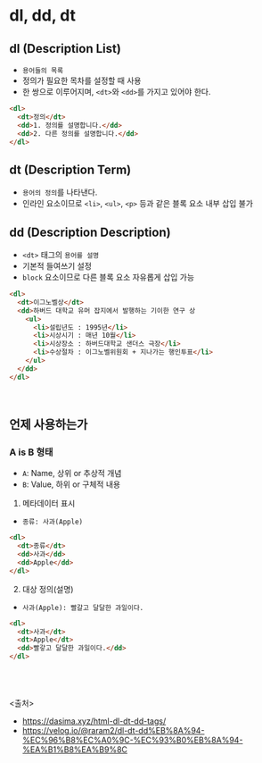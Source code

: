 # dl, dd, dt

## dl (Description List)
- `용어들의 목록`
- 정의가 필요한 목차를 설정할 때 사용
- 한 쌍으로 이루어지며, `<dt>`와 `<dd>`를 가지고 있어야 한다.
```html
<dl>
  <dt>정의</dt>
  <dd>1. 정의를 설명합니다.</dd>
  <dd>2. 다른 정의를 설명합니다.</dd>
</dl>
```

## dt (Description Term)
- `용어의 정의`를 나타낸다.
- 인라인 요소이므로 `<li>`, `<ul>`, `<p>` 등과 같은 블록 요소 내부 삽입 불가

## dd (Description Description)
- `<dt>` 태그의 `용어를 설명`
- 기본적 들여쓰기 설정
- `block` 요소이므로 다른 블록 요소 자유롭게 삽입 가능
```html
<dl>
  <dt>이그노벨상</dt>
  <dd>하버드 대학교 유머 잡지에서 발행하는 기이한 연구 상
    <ul>
      <li>설립년도 : 1995년</li>
      <li>시상시기 : 매년 10월</li>
      <li>시상장소 : 하버드대학교 샌더스 극장</li>
      <li>수상절차 : 이그노벨위원회 + 지나가는 행인투표</li>
    </ul>
  </dd>
</dl>
```
<br>

## 언제 사용하는가
### A is B 형태
- `A`: Name, 상위 or 추상적 개념
- `B`: Value, 하위 or 구체적 내용
1. 메타데이터 표시
- `종류: 사과(Apple)`
```html
<dl>
  <dt>종류</dt>
  <dd>사과</dd>
  <dd>Apple</dd>
</dl>
```

2. 대상 정의(설명)
- `사과(Apple): 빨갈고 달달한 과일이다.`
```html
<dl>
  <dt>사과</dt>
  <dt>Apple</dt>
  <dd>빨갛고 달달한 과일이다.</dd>
</dl>
```

<br><br><br>
<출처>
- https://dasima.xyz/html-dl-dt-dd-tags/
- https://velog.io/@raram2/dl-dt-dd%EB%8A%94-%EC%96%B8%EC%A0%9C-%EC%93%B0%EB%8A%94-%EA%B1%B8%EA%B9%8C
